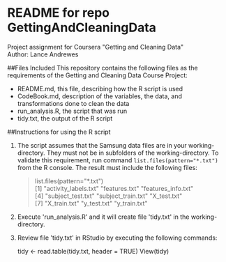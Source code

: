 # README for repo GettingAndCleaningData
Project assignment for Coursera "Getting and Cleaning Data"  
Author: Lance Andrewes

##Files Included
This repository contains the following files as the requirements of the Getting and Cleaning Data Course Project:
* README.md,         this file, describing how the R script is used  
* CodeBook.md,       description of the variables, the data, and transformations done to clean the data 
* run_analysis.R,    the script that was run  
* tidy.txt,          the output of the R script  

##Instructions for using the R script
1. The script assumes that the Samsung data files are in your working-directory. They must not be in subfolders of the working-directory.
To validate this requirement, run command `list.files(pattern="*.txt")` from the R console. The result must include the following files:

    > list.files(pattern="*.txt")  
    [1] "activity_labels.txt" "features.txt"        "features_info.txt"  
    [4] "subject_test.txt"    "subject_train.txt"   "X_test.txt"         
    [7] "X_train.txt"         "y_test.txt"          "y_train.txt"        
  
2. Execute 'run_analysis.R' and it will create file 'tidy.txt' in the working-directory.

3. Review file 'tidy.txt' in RStudio by executing the following commands:
    
    tidy <- read.table(tidy.txt, header = TRUE)
    View(tidy)


